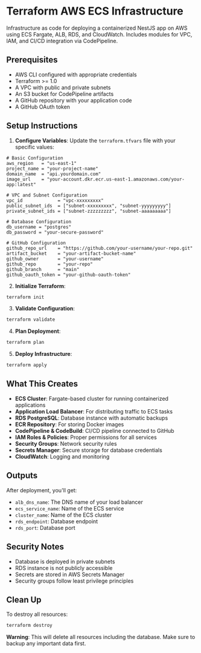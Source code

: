 # Terraform AWS ECS Infrastructure

Infrastructure as code for deploying a containerized NestJS app on AWS using ECS
Fargate, ALB, RDS, and CloudWatch. Includes modules for VPC, IAM, and CI/CD
integration via CodePipeline.

## Prerequisites

- AWS CLI configured with appropriate credentials
- Terraform >= 1.0
- A VPC with public and private subnets
- An S3 bucket for CodePipeline artifacts
- A GitHub repository with your application code
- A GitHub OAuth token

## Setup Instructions

1. **Configure Variables**: Update the `terraform.tfvars` file with your
   specific values:

```hcl
# Basic Configuration
aws_region   = "us-east-1"
project_name = "your-project-name"
domain_name  = "api.yourdomain.com"
image_url    = "your-account.dkr.ecr.us-east-1.amazonaws.com/your-app:latest"

# VPC and Subnet Configuration
vpc_id             = "vpc-xxxxxxxxx"
public_subnet_ids  = ["subnet-xxxxxxxxx", "subnet-yyyyyyyyy"]
private_subnet_ids = ["subnet-zzzzzzzzz", "subnet-aaaaaaaaa"]

# Database Configuration
db_username = "postgres"
db_password = "your-secure-password"

# GitHub Configuration
github_repo_url    = "https://github.com/your-username/your-repo.git"
artifact_bucket    = "your-artifact-bucket-name"
github_owner       = "your-username"
github_repo        = "your-repo"
github_branch      = "main"
github_oauth_token = "your-github-oauth-token"
```

2. **Initialize Terraform**:

```bash
terraform init
```

3. **Validate Configuration**:

```bash
terraform validate
```

4. **Plan Deployment**:

```bash
terraform plan
```

5. **Deploy Infrastructure**:

```bash
terraform apply
```

## What This Creates

- **ECS Cluster**: Fargate-based cluster for running containerized applications
- **Application Load Balancer**: For distributing traffic to ECS tasks
- **RDS PostgreSQL**: Database instance with automatic backups
- **ECR Repository**: For storing Docker images
- **CodePipeline & CodeBuild**: CI/CD pipeline connected to GitHub
- **IAM Roles & Policies**: Proper permissions for all services
- **Security Groups**: Network security rules
- **Secrets Manager**: Secure storage for database credentials
- **CloudWatch**: Logging and monitoring

## Outputs

After deployment, you'll get:

- `alb_dns_name`: The DNS name of your load balancer
- `ecs_service_name`: Name of the ECS service
- `cluster_name`: Name of the ECS cluster
- `rds_endpoint`: Database endpoint
- `rds_port`: Database port

## Security Notes

- Database is deployed in private subnets
- RDS instance is not publicly accessible
- Secrets are stored in AWS Secrets Manager
- Security groups follow least privilege principles

## Clean Up

To destroy all resources:

```bash
terraform destroy
```

**Warning**: This will delete all resources including the database. Make sure to
backup any important data first.
